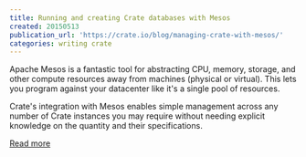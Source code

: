 ```yaml
---
title: Running and creating Crate databases with Mesos
created: 20150513
publication_url: 'https://crate.io/blog/managing-crate-with-mesos/'
categories: writing crate
---
```


Apache Mesos is a fantastic tool for abstracting CPU, memory, storage, and other compute resources away from machines (physical or virtual). This lets you program against your datacenter like it's a single pool of resources.

Crate's integration with Mesos enables simple management across any number of Crate instances you may require without needing explicit knowledge on the quantity and their specifications.

[Read more](https://crate.io/blog/managing-crate-with-mesos/)
